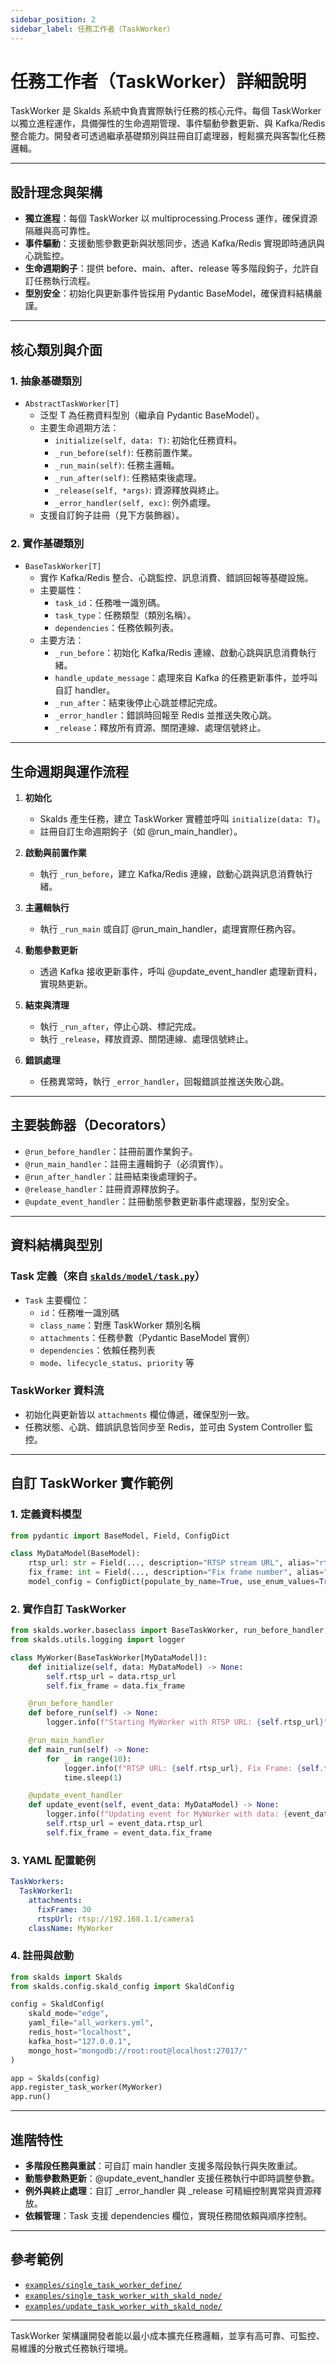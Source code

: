 ```yaml
---
sidebar_position: 2
sidebar_label: 任務工作者（TaskWorker）
---
```


# 任務工作者（TaskWorker）詳細說明

TaskWorker 是 Skalds 系統中負責實際執行任務的核心元件。每個 TaskWorker 以獨立進程運作，具備彈性的生命週期管理、事件驅動參數更新、與 Kafka/Redis 整合能力。開發者可透過繼承基礎類別與註冊自訂處理器，輕鬆擴充與客製化任務邏輯。

---

## 設計理念與架構

- **獨立進程**：每個 TaskWorker 以 multiprocessing.Process 運作，確保資源隔離與高可靠性。
- **事件驅動**：支援動態參數更新與狀態同步，透過 Kafka/Redis 實現即時通訊與心跳監控。
- **生命週期鉤子**：提供 before、main、after、release 等多階段鉤子，允許自訂任務執行流程。
- **型別安全**：初始化與更新事件皆採用 Pydantic BaseModel，確保資料結構嚴謹。

---

## 核心類別與介面

### 1. 抽象基礎類別

- `AbstractTaskWorker[T]`  
  - 泛型 T 為任務資料型別（繼承自 Pydantic BaseModel）。
  - 主要生命週期方法：
    - `initialize(self, data: T)`: 初始化任務資料。
    - `_run_before(self)`: 任務前置作業。
    - `_run_main(self)`: 任務主邏輯。
    - `_run_after(self)`: 任務結束後處理。
    - `_release(self, *args)`: 資源釋放與終止。
    - `_error_handler(self, exc)`: 例外處理。
  - 支援自訂鉤子註冊（見下方裝飾器）。

### 2. 實作基礎類別

- `BaseTaskWorker[T]`  
  - 實作 Kafka/Redis 整合、心跳監控、訊息消費、錯誤回報等基礎設施。
  - 主要屬性：
    - `task_id`：任務唯一識別碼。
    - `task_type`：任務類型（類別名稱）。
    - `dependencies`：任務依賴列表。
  - 主要方法：
    - `_run_before`：初始化 Kafka/Redis 連線、啟動心跳與訊息消費執行緒。
    - `handle_update_message`：處理來自 Kafka 的任務更新事件，並呼叫自訂 handler。
    - `_run_after`：結束後停止心跳並標記完成。
    - `_error_handler`：錯誤時回報至 Redis 並推送失敗心跳。
    - `_release`：釋放所有資源、關閉連線、處理信號終止。

---

## 生命週期與運作流程

1. **初始化**  
   - Skalds 產生任務，建立 TaskWorker 實體並呼叫 `initialize(data: T)`。
   - 註冊自訂生命週期鉤子（如 @run_main_handler）。

2. **啟動與前置作業**  
   - 執行 `_run_before`，建立 Kafka/Redis 連線，啟動心跳與訊息消費執行緒。

3. **主邏輯執行**  
   - 執行 `_run_main` 或自訂 @run_main_handler，處理實際任務內容。

4. **動態參數更新**  
   - 透過 Kafka 接收更新事件，呼叫 @update_event_handler 處理新資料，實現熱更新。

5. **結束與清理**  
   - 執行 `_run_after`，停止心跳、標記完成。
   - 執行 `_release`，釋放資源、關閉連線、處理信號終止。

6. **錯誤處理**  
   - 任務異常時，執行 `_error_handler`，回報錯誤並推送失敗心跳。

---

## 主要裝飾器（Decorators）

- `@run_before_handler`：註冊前置作業鉤子。
- `@run_main_handler`：註冊主邏輯鉤子（必須實作）。
- `@run_after_handler`：註冊結束後處理鉤子。
- `@release_handler`：註冊資源釋放鉤子。
- `@update_event_handler`：註冊動態參數更新事件處理器，型別安全。

---

## 資料結構與型別

### Task 定義（來自 [`skalds/model/task.py`](https://github.com/JiHungLin/skalds/blob/main/skalds/model/task.py)）

- `Task` 主要欄位：
  - `id`：任務唯一識別碼
  - `class_name`：對應 TaskWorker 類別名稱
  - `attachments`：任務參數（Pydantic BaseModel 實例）
  - `dependencies`：依賴任務列表
  - `mode`、`lifecycle_status`、`priority` 等

### TaskWorker 資料流

- 初始化與更新皆以 `attachments` 欄位傳遞，確保型別一致。
- 任務狀態、心跳、錯誤訊息皆同步至 Redis，並可由 System Controller 監控。

---

## 自訂 TaskWorker 實作範例

### 1. 定義資料模型

```python
from pydantic import BaseModel, Field, ConfigDict

class MyDataModel(BaseModel):
    rtsp_url: str = Field(..., description="RTSP stream URL", alias="rtspUrl")
    fix_frame: int = Field(..., description="Fix frame number", alias="fixFrame")
    model_config = ConfigDict(populate_by_name=True, use_enum_values=True)
```

### 2. 實作自訂 TaskWorker

```python
from skalds.worker.baseclass import BaseTaskWorker, run_before_handler, run_main_handler, update_event_handler
from skalds.utils.logging import logger

class MyWorker(BaseTaskWorker[MyDataModel]):
    def initialize(self, data: MyDataModel) -> None:
        self.rtsp_url = data.rtsp_url
        self.fix_frame = data.fix_frame

    @run_before_handler
    def before_run(self) -> None:
        logger.info(f"Starting MyWorker with RTSP URL: {self.rtsp_url}")

    @run_main_handler
    def main_run(self) -> None:
        for _ in range(10):
            logger.info(f"RTSP URL: {self.rtsp_url}, Fix Frame: {self.fix_frame}")
            time.sleep(1)

    @update_event_handler
    def update_event(self, event_data: MyDataModel) -> None:
        logger.info(f"Updating event for MyWorker with data: {event_data}")
        self.rtsp_url = event_data.rtsp_url
        self.fix_frame = event_data.fix_frame
```

### 3. YAML 配置範例

```yaml
TaskWorkers:
  TaskWorker1:
    attachments:
      fixFrame: 30
      rtspUrl: rtsp://192.168.1.1/camera1
    className: MyWorker
```

### 4. 註冊與啟動

```python
from skalds import Skalds
from skalds.config.skald_config import SkaldConfig

config = SkaldConfig(
    skald_mode="edge",
    yaml_file="all_workers.yml",
    redis_host="localhost",
    kafka_host="127.0.0.1",
    mongo_host="mongodb://root:root@localhost:27017/"
)

app = Skalds(config)
app.register_task_worker(MyWorker)
app.run()
```

---

## 進階特性

- **多階段任務與重試**：可自訂 main handler 支援多階段執行與失敗重試。
- **動態參數熱更新**：@update_event_handler 支援任務執行中即時調整參數。
- **例外與終止處理**：自訂 _error_handler 與 _release 可精細控制異常與資源釋放。
- **依賴管理**：Task 支援 dependencies 欄位，實現任務間依賴與順序控制。

---

## 參考範例

- [`examples/single_task_worker_define/`](../../examples/single_task_worker_define/)
- [`examples/single_task_worker_with_skald_node/`](../../examples/single_task_worker_with_skald_node/)
- [`examples/update_task_worker_with_skald_node/`](../../examples/update_task_worker_with_skald_node/)

---

TaskWorker 架構讓開發者能以最小成本擴充任務邏輯，並享有高可靠、可監控、易維護的分散式任務執行環境。